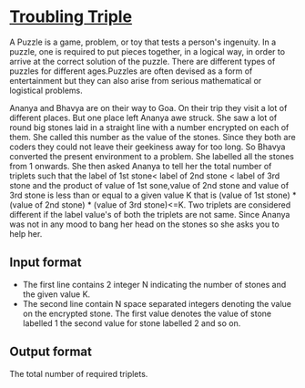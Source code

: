 # [Troubling Triple][link]

A Puzzle is a game, problem, or toy that tests a person's ingenuity. In a puzzle, one is required to put pieces together, in a logical way, in order to arrive at the correct solution of the puzzle. There are different types of puzzles for different ages.Puzzles are often devised as a form of entertainment but they can also arise from serious mathematical or logistical problems.

Ananya and Bhavya are on their way to Goa. On their trip they visit a lot of different places. But one place left Ananya awe struck. She saw a lot of round big stones laid in a straight line with a number encrypted on each of them. She called this number as the value of the stones. Since they both are coders they could not leave their geekiness away for too long. So Bhavya converted the present environment to a problem. She labelled all the stones from 1 onwards. She then asked Ananya to tell her the total number of triplets such that the label of 1st stone< label of 2nd stone < label of 3rd stone and the product of value of 1st sone,value of 2nd stone and value of 3rd stone is less than or equal to a given value K that is (value of 1st stone) \* (value of 2nd stone) \* (value of 3rd stone)<=K. Two triplets are considered different if the label value's of both the triplets are not same. Since Ananya was not in any mood to bang her head on the stones so she asks you to help her.

## Input format

- The first line contains 2 integer N indicating the number of stones and the given value K.
- The second line contain N space separated integers denoting the value on the encrypted stone. The first value denotes the value of stone labelled 1 the second value for stone labelled 2 and so on.

## Output format

The total number of required triplets.

[link]: https://www.hackerearth.com/practice/algorithms/searching/binary-search/practice-problems/algorithm/troubling-triple/
